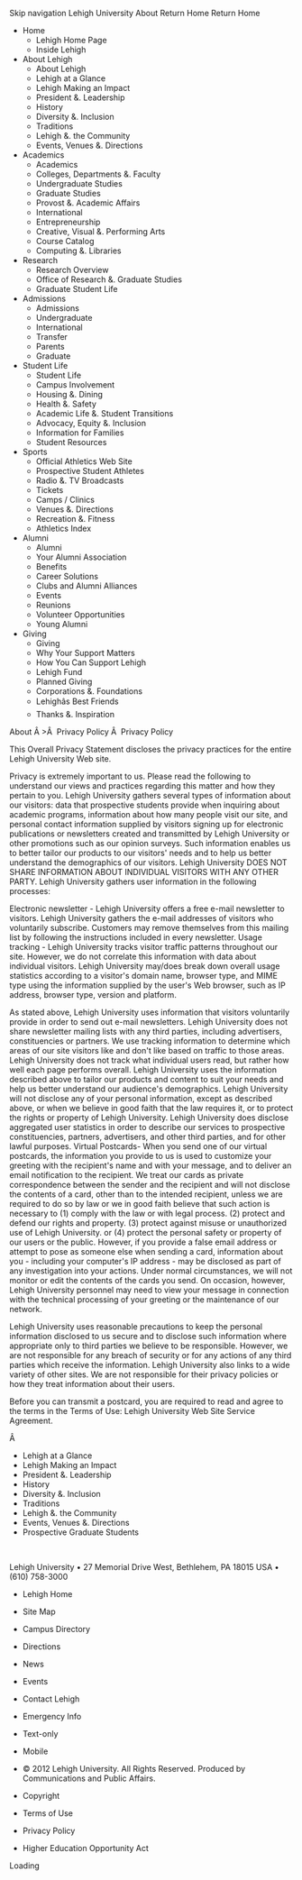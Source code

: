 Skip navigation Lehigh University About Return Home Return Home

*   Home
    *   Lehigh Home Page
    *   Inside Lehigh
*   About Lehigh
    *   About Lehigh
    *   Lehigh at a Glance
    *   Lehigh Making an Impact
    *   President &. Leadership
    *   History
    *   Diversity &. Inclusion
    *   Traditions
    *   Lehigh &. the Community
    *   Events, Venues &. Directions
*   Academics
    *   Academics
    *   Colleges, Departments &. Faculty
    *   Undergraduate Studies
    *   Graduate Studies
    *   Provost &. Academic Affairs
    *   International
    *   Entrepreneurship
    *   Creative, Visual &. Performing Arts
    *   Course Catalog
    *   Computing &. Libraries
*   Research
    *   Research Overview
    *   Office of Research &. Graduate Studies
    *   Graduate Student Life
*   Admissions
    *   Admissions
    *   Undergraduate
    *   International
    *   Transfer
    *   Parents
    *   Graduate
*   Student Life
    *   Student Life
    *   Campus Involvement
    *   Housing &. Dining
    *   Health &. Safety
    *   Academic Life &. Student Transitions
    *   Advocacy, Equity &. Inclusion
    *   Information for Families
    *   Student Resources
*   Sports
    *   Official Athletics Web Site
    *   Prospective Student Athletes
    *   Radio &. TV Broadcasts
    *   Tickets
    *   Camps / Clinics
    *   Venues &. Directions
    *   Recreation &. Fitness
    *   Athletics Index
*   Alumni
    *   Alumni
    *   Your Alumni Association
    *   Benefits
    *   Career Solutions
    *   Clubs and Alumni Alliances
    *   Events
    *   Reunions
    *   Volunteer Opportunities
    *   Young Alumni
*   Giving
    *   Giving
    *   Why Your Support Matters
    *   How You Can Support Lehigh
    *   Lehigh Fund
    *   Planned Giving
    *   Corporations &. Foundations
    *   Lehighâs Best Friends
    *   Thanks &. Inspiration

About Â >Â  Privacy Policy Â  Privacy Policy

This Overall Privacy Statement discloses the privacy practices for the entire Lehigh University Web site.

Privacy is extremely important to us. Please read the following to understand our views and practices regarding this matter and how they pertain to you. Lehigh University gathers several types of information about our visitors: data that prospective students provide when inquiring about academic programs, information about how many people visit our site, and personal contact information supplied by visitors signing up for electronic publications or newsletters created and transmitted by Lehigh University or other promotions such as our opinion surveys. Such information enables us to better tailor our products to our visitors' needs and to help us better understand the demographics of our visitors. Lehigh University DOES NOT SHARE INFORMATION ABOUT INDIVIDUAL VISITORS WITH ANY OTHER PARTY. Lehigh University gathers user information in the following processes:  
  
Electronic newsletter - Lehigh University offers a free e-mail newsletter to visitors. Lehigh University gathers the e-mail addresses of visitors who voluntarily subscribe. Customers may remove themselves from this mailing list by following the instructions included in every newsletter. Usage tracking - Lehigh University tracks visitor traffic patterns throughout our site. However, we do not correlate this information with data about individual visitors. Lehigh University may/does break down overall usage statistics according to a visitor's domain name, browser type, and MIME type using the information supplied by the user's Web browser, such as IP address, browser type, version and platform.

As stated above, Lehigh University uses information that visitors voluntarily provide in order to send out e-mail newsletters. Lehigh University does not share newsletter mailing lists with any third parties, including advertisers, constituencies or partners. We use tracking information to determine which areas of our site visitors like and don't like based on traffic to those areas. Lehigh University does not track what individual users read, but rather how well each page performs overall. Lehigh University uses the information described above to tailor our products and content to suit your needs and help us better understand our audience's demographics. Lehigh University will not disclose any of your personal information, except as described above, or when we believe in good faith that the law requires it, or to protect the rights or property of Lehigh University. Lehigh University does disclose aggregated user statistics in order to describe our services to prospective constituencies, partners, advertisers, and other third parties, and for other lawful purposes. Virtual Postcards- When you send one of our virtual postcards, the information you provide to us is used to customize your greeting with the recipient's name and with your message, and to deliver an email notification to the recipient. We treat our cards as private correspondence between the sender and the recipient and will not disclose the contents of a card, other than to the intended recipient, unless we are required to do so by law or we in good faith believe that such action is necessary to (1) comply with the law or with legal process. (2) protect and defend our rights and property. (3) protect against misuse or unauthorized use of Lehigh University. or (4) protect the personal safety or property of our users or the public. However, if you provide a false email address or attempt to pose as someone else when sending a card, information about you - including your computer's IP address - may be disclosed as part of any investigation into your actions. Under normal circumstances, we will not monitor or edit the contents of the cards you send. On occasion, however, Lehigh University personnel may need to view your message in connection with the technical processing of your greeting or the maintenance of our network.

Lehigh University uses reasonable precautions to keep the personal information disclosed to us secure and to disclose such information where appropriate only to third parties we believe to be responsible. However, we are not responsible for any breach of security or for any actions of any third parties which receive the information. Lehigh University also links to a wide variety of other sites. We are not responsible for their privacy policies or how they treat information about their users.

Before you can transmit a postcard, you are required to read and agree to the terms in the Terms of Use: Lehigh University Web Site Service Agreement.

Â   

*   Lehigh at a Glance
*   Lehigh Making an Impact
*   President &. Leadership
*   History
*   Diversity &. Inclusion
*   Traditions
*   Lehigh &. the Community
*   Events, Venues &. Directions
*   Prospective Graduate Students

 

Lehigh University • 27 Memorial Drive West, Bethlehem, PA 18015 USA • (610) 758-3000 

*   Lehigh Home
*   Site Map
*   Campus Directory
*   Directions
*   News
*   Events
*   Contact Lehigh
*   Emergency Info
*   Text-only
*   Mobile

*   © 2012 Lehigh University. All Rights Reserved. Produced by Communications and Public Affairs.
*   Copyright
*   Terms of Use
*   Privacy Policy
*   Higher Education Opportunity Act

Loading